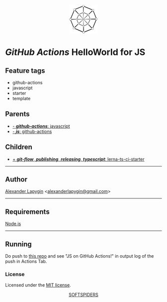 <div align="center">
    <a href="https://github.com/softspiders/softspiders">
      <img src="./images/sslogo-from-github-20.png"/>
    </a>
</div>

# *GitHub Actions* HelloWorld for JS

## Feature tags

- github-actions
- javascript
- starter
- template

## Parents

- [- ***github-actions***: javascript](https://github.com/softspiders/javascript)
- [- ***js***: github-actions](https://github.com/softspiders/github-actions)

## Children

- [+ ***git-flow***, ***publishing***, ***releasing***, ***typescript***: lerna-ts-ci-starter](https://github.com/softspiders/lerna-ts-ci-starter)

---

## Author

[Alexander Lapygin](https://github.com/AlexanderLapygin) <<alexanderlapygin@gmail.com>>

---

## Requirements

[Node.js](https://nodejs.org/en/download/package-manager/)

---

## Running

Do push to [this repo](https://github.com/softspiders/github-action)  and see "JS on GitHub Actions!" in output log of the push in Actions Tab.

### License

Licensed under the [MIT license](./LICENSE).

<div align="center">
    <a href="https://github.com/softspiders/softspiders">SOFTSPIDERS</a>
</div>
